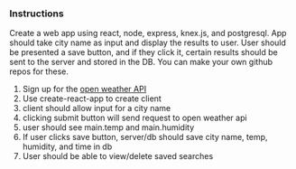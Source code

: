 ### Instructions

Create a web app using react, node, express, knex.js, and postgresql. App should take city name as input and display the results to user. User should be presented a save button, and if they click it, certain results should be sent to the server
and stored in the DB. You can make your own github repos for these.

1. Sign up for the [open weather API ](https://openweathermap.org/guide)
2. Use create-react-app to create client
3. client should allow input for a city name
4. clicking submit button will send request to open weather api
5. user should see main.temp and main.humidity
6. If user clicks save button, server/db should save city name, temp, humidity, and time in db
7. User should be able to view/delete saved searches
